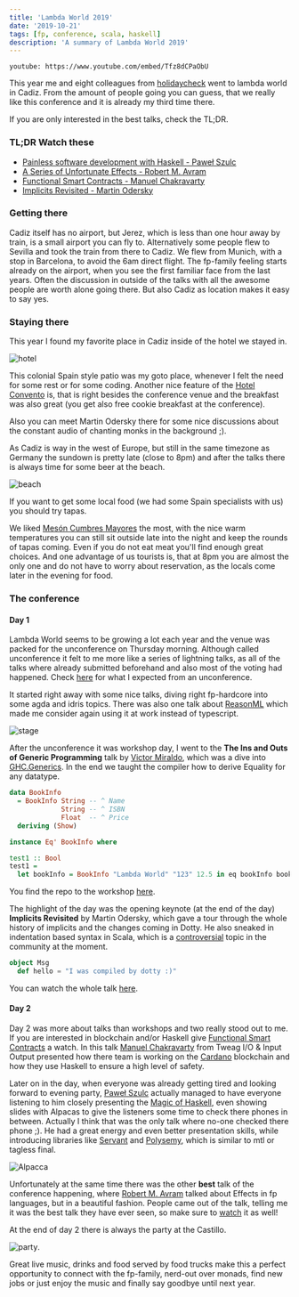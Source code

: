 ```yaml
---
title: 'Lambda World 2019'
date: '2019-10-21'
tags: [fp, conference, scala, haskell]
description: 'A summary of Lambda World 2019'
---
```


`youtube: https://www.youtube.com/embed/Tfz8dCPaObU`

This year me and eight colleagues from [holidaycheck](https://github.com/holidaycheck) went to lambda world in Cadiz.
From the amount of people going you can guess, that we really like this conference and it is already my third time there.

If you are only interested in the best talks, check the TL;DR.

### TL;DR Watch these

* [Painless software development with Haskell - Paweł Szulc](https://www.youtube.com/watch?v=idU7GdlfP9Q)
* [A Series of Unfortunate Effects - Robert M. Avram](https://www.youtube.com/watch?v=y5jZnMImbMY)
* [Functional Smart Contracts - Manuel Chakravarty](https://www.youtube.com/watch?v=7fbHdrcMsEs&t=1s)
* [Implicits Revisited - Martin Odersky](https://www.youtube.com/watch?v=uPd9kJq-Z8o)

### Getting there

Cadiz itself has no airport, but Jerez, which is less than one hour away by train, is a small airport you can fly to. Alternatively some people flew to Sevilla and took the train from there to Cadiz.
We flew from Munich, with a stop in Barcelona, to avoid the 6am direct flight. The fp-family feeling starts already on the airport, when you see the first familiar face from the last years.
Often the discussion in outside of the talks with all the awesome people are worth alone going there. But also Cadiz as location makes it easy to say yes.

### Staying there

This year I found my favorite place in Cadiz inside of the hotel we stayed in.

![hotel](./media/hotel.JPG)

This colonial Spain style patio was my goto place, whenever I felt the need for some rest or for some coding. Another nice feature of the
[Hotel Convento](https://www.holidaycheck.de/hi/hotel-boutique-convento-cadiz/d5a48c7c-7080-3e85-bb9e-db08fbf4d718) is, that is right besides the conference venue and the breakfast was also great (you get also free cookie breakfast at the conference).

Also you can meet Martin Odersky there for some nice discussions about the constant audio of chanting monks in the background ;).

As Cadiz is way in the west of Europe, but still in the same timezone as Germany the sundown is pretty late (close to 8pm) and after the talks there is always time for some beer at the beach.

![beach](./media/beach.jpg)

If you want to get some local food (we had some Spain specialists with us) you should try tapas. 

We liked [Mesón Cumbres Mayores](https://www.google.com/maps/place/Mes%C3%B3n+Cumbres+Mayores/@36.5358926,-6.2990559,17z/data=!4m5!3m4!1s0x0:0x478ff094f70cefd1!8m2!3d36.5358926!4d-6.2968672?hl=en-DE) the most, with the nice warm temperatures you can still sit outside late into the night and keep the rounds of tapas coming. Even if you do not eat meat you'll find enough great choices. And one advantage of us tourists is, that at 8pm you are almost the only one and do not have to worry about reservation, as the locals come later in the evening for food.

### The conference

#### Day 1

Lambda World seems to be growing a lot each year and the venue was packed for the unconference on Thursday morning.
Although called unconference it felt to me more like a series of lightning talks, as all of the talks where already submitted beforehand and also most of the voting had happened. Check [here](https://en.wikipedia.org/wiki/Unconference) for what I expected from an unconference.

It started right away with some nice talks, diving right fp-hardcore into some agda and idris topics. There was also one talk about [ReasonML](https://reasonml.github.io/) which made me consider again using it at work instead of typescript.

![stage](./media/stage.jpg)

After the unconference it was workshop day, I went to the **The Ins and Outs of Generic Programming** talk by [Victor Miraldo](https://victorcmiraldo.github.io/), which was a dive into [GHC.Generics](https://wiki.haskell.org/GHC.Generics). In the end we taught the compiler how to derive Equality for any datatype.

```haskell
data BookInfo
  = BookInfo String -- ^ Name
             String -- ^ ISBN
             Float  -- ^ Price
  deriving (Show)

instance Eq' BookInfo where

test1 :: Bool
test1 =
  let bookInfo = BookInfo "Lambda World" "123" 12.5 in eq bookInfo bookInfo
```

You find the repo to the workshop [here](https://github.com/VictorCMiraldo/lw2019-generics-workshop).

The highlight of the day was the opening keynote (at the end of the day) **Implicits Revisited** by Martin Odersky, which gave a tour through the whole history of implicits and the changes coming in Dotty.
He also sneaked in indentation based syntax in Scala, which is a [controversial](https://github.com/lampepfl/dotty/issues/2491) topic in the community at the moment.

```scala
object Msg 
  def hello = "I was compiled by dotty :)"
```

You can watch the whole talk [here](https://www.youtube.com/watch?v=uPd9kJq-Z8o).

#### Day 2

Day 2 was more about talks than workshops and two really stood out to me.
If you are interested in blockchain and/or Haskell give [Functional Smart Contracts](https://www.youtube.com/watch?v=7fbHdrcMsEs) a watch. In this talk [Manuel Chakravarty](https://twitter.com/TacticalGrace) from Tweag I/O & Input Output presented how there team is working on the [Cardano](https://www.cardano.org/en/home/) blockchain and how they use Haskell to ensure a high level of safety.

Later on in the day, when everyone was already getting tired and looking forward to evening party, [Paweł Szulc](https://twitter.com/rabbitonweb) actually managed to have everyone listening to him closely presenting the [Magic of Haskell](https://www.youtube.com/watch?v=idU7GdlfP9Q), even showing slides with Alpacas to give the listeners some time to check there phones in between. Actually I think that was the only talk where no-one checked there phone ;).
He had a great energy and even better presentation skills, while introducing libraries like [Servant](https://www.servant.dev/) and [Polysemy](https://github.com/polysemy-research/polysemy), which is similar to mtl or tagless final.

![Alpacca](./media/schulz.jpg)

Unfortunately at the same time there was the other **best** talk of the conference happening, where [Robert M. Avram](https://twitter.com/amrobert11) talked about Effects in fp languages, but in a beautiful fashion.
People came out of the talk, telling me it was the best talk they have ever seen, so make sure to [watch](https://www.youtube.com/watch?v=y5jZnMImbMY) it as well!


At the end of day 2 there is always the party at the Castillo.

![party](./media/party.jpg).

Great live music, drinks and food served by food trucks make this a perfect opportunity to connect with the fp-family, nerd-out over monads, find new jobs or just enjoy the music and finally say goodbye until next year.

